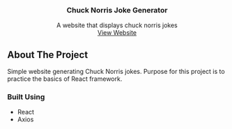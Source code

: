 
<!-- PROJECT LOGO -->
<br />
<p align="center">

  <h3 align="center">Chuck Norris Joke Generator</h3>

  <p align="center">
    A website that displays chuck norris jokes
    <br />
    <a href="https://chuck-norris-joke-generator-zeta.vercel.app/">View Website</a>
  </p>
</p>


<!-- ABOUT THE PROJECT -->
## About The Project

Simple website generating Chuck Norris jokes. Purpose for this project is to practice the basics of React framework.


### Built Using

* []() React
* []() Axios
